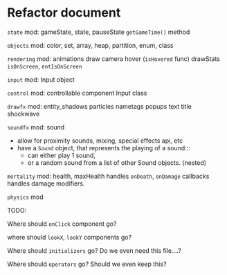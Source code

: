 

# Refactor document

`state` mod:
gameState, state, pauseState
`getGameTime()` method



`objects` mod:
color, set, array, heap, partition, enum, class




`rendering` mod:
animations
draw
camera
hover (`isHovered` func)
drawStats
`isOnScreen`, `entIsOnScreen`




`input` mod:
Input object

`control` mod:
controllable component
Input class




`drawfx` mod:
entity_shadows
particles
nametags
popups
text
title
shockwave


`soundfx` mod:
sound
- allow for proximity sounds, mixing, special effects api, etc
- have a `Sound` object, that represents the playing of a sound:::
    - can either play 1 sound,
    - or a random sound from a list of other Sound objects.  (nested)



`mortality` mod:
health, maxHealth
handles `onDeath`, `onDamage` callbacks
handles damage modifiers.



`physics` mod


TODO:

Where should `onClick` component go?

where should `lookX`, `lookY` components go?

Where should `initializers` go?
Do we even need this file....?

Where should `operators` go? Should we even keep this?

